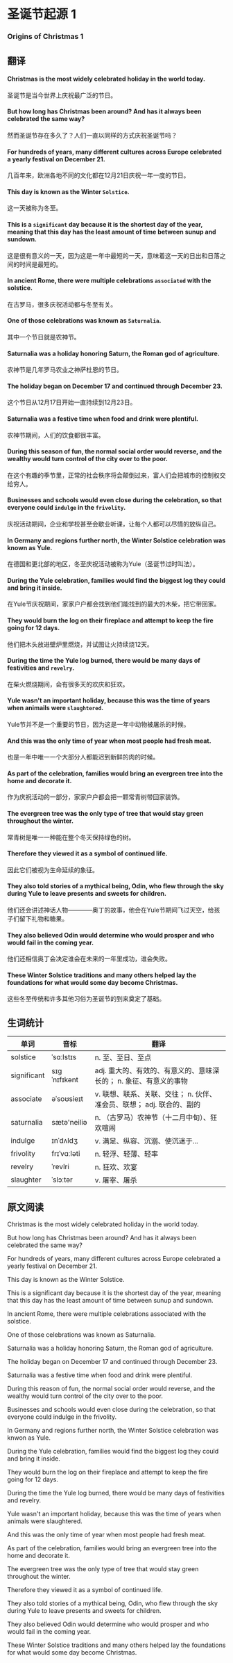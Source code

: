 # 圣诞节起源 1
### Origins of Christmas 1

## 翻译
#### Christmas is the most widely celebrated holiday in the world today.
圣诞节是当今世界上庆祝最广泛的节日。
#### But how long has Christmas been around? And has it always been celebrated the same way?
然而圣诞节存在多久了？人们一直以同样的方式庆祝圣诞节吗？
#### For hundreds of years, many different cultures across Europe celebrated a yearly festival on December 21.
几百年来，欧洲各地不同的文化都在12月21日庆祝一年一度的节日。
#### This day is known as the Winter `Solstice`.
这一天被称为冬至。
#### This is a `significant` day because it is the shortest day of the year, meaning that this day has the least amount of time between sunup and sundown.
这是很有意义的一天，因为这是一年中最短的一天，意味着这一天的日出和日落之间的时间是最短的。
#### In ancient Rome, there were multiple celebrations `associated` with the solstice.
在古罗马，很多庆祝活动都与冬至有关。
#### One of those celebrations was known as `Saturnalia`.
其中一个节日就是农神节。
#### Saturnalia was a holiday honoring Saturn, the Roman god of agriculture.
农神节是几年罗马农业之神萨杜恩的节日。
#### The holiday began on December 17 and continued through December 23.
这个节日从12月17日开始一直持续到12月23日。
#### Saturnalia was a festive time when food and drink were plentiful.
农神节期间，人们的饮食都很丰富。
#### During this season of fun, the normal social order would reverse, and the wealthy would turn control of the city over to the poor.
在这个有趣的季节里，正常的社会秩序将会颠倒过来，富人们会把城市的控制权交给穷人。
#### Businesses and schools would even close during the celebration, so that everyone could `indulge` in the `frivolity`.
庆祝活动期间，企业和学校甚至会歇业听课，让每个人都可以尽情的放纵自己。
#### In Germany and regions further north, the Winter Solstice celebration was known as Yule.
在德国和更北部的地区，冬至庆祝活动被称为Yule（圣诞节过时叫法）。
#### During the Yule celebration, families would find the biggest log they could and bring it inside.
在Yule节庆祝期间，家家户户都会找到他们能找到的最大的木柴，把它带回家。
#### They would burn the log on their fireplace and attempt to keep the fire going for 12 days.
他们把木头放进壁炉里燃烧，并试图让火持续烧12天。
#### During the time the Yule log burned, there would be many days of festivities and `revelry`.
在柴火燃烧期间，会有很多天的欢庆和狂欢。
#### Yule wasn't an important holiday, because this was the time of years when animails were `slaughtered`.
Yule节并不是一个重要的节日，因为这是一年中动物被屠杀的时候。
#### And this was the only time of year when most people had fresh meat.
也是一年中唯一一个大部分人都能迟到新鲜的肉的时候。
#### As part of the celebration, families would bring an evergreen tree into the home and decorate it.
作为庆祝活动的一部分，家家户户都会把一颗常青树带回家装饰。
#### The evergreen tree was the only type of tree that would stay green throughout the winter.
常青树是唯一一种能在整个冬天保持绿色的树。
#### Therefore they viewed it as a symbol of continued life.
因此它们被视为生命延续的象征。
#### They also told stories of a mythical being, Odin, who flew through the sky during Yule to leave presents and sweets for children.
他们还会讲述神话人物————奥丁的故事，他会在Yule节期间飞过天空，给孩子们留下礼物和糖果。
#### They also believed Odin would determine who would prosper and who would fail in the coming year.
他们还相信奥丁会决定谁会在未来的一年里成功，谁会失败。
#### These Winter Solstice traditions and many others helped lay the foundations for what would some day become Christmas.
这些冬至传统和许多其他习俗为圣诞节的到来奠定了基础。

## 生词统计
| 单词 | 音标 | 翻译 |
|-|-|-|
| solstice | ˈsɑːlstɪs | n. 至、至日、至点 |
| significant | sɪɡˈnɪfɪkənt | adj. 重大的、有效的、有意义的、意味深长的； n. 象征、有意义的事物 |
| associate | əˈsoʊsieɪt | v. 联想、联系、关联、交往； n. 伙伴、准会员、联想； adj. 联合的、副的 |
| saturnalia | sætə'neiliə | n. （古罗马）农神节（十二月中旬）、狂欢喧闹 |
| indulge | ɪnˈdʌldʒ | v. 满足、纵容、沉溺、使沉迷于... |
| frivolity | frɪˈvɑːləti | n. 轻浮、轻薄、轻率 |
| revelry | ˈrevlri | n. 狂欢、欢宴 |
| slaughter | ˈslɔːtər | v. 屠宰、屠杀 |

## 原文阅读
Christmas is the most widely celebrated holiday in the world today.

But how long has Christmas been around? And has it always been celebrated the same way?

For hundreds of years, many different cultures across Europe celebrated a yearly festival on December 21.

This day is known as the Winter Solstice.

This is a significant day because it is the shortest day of the year, meaning that this day has the least amount of time between sunup and sundown.

In ancient Rome, there were multiple celebrations associated with the solstice.

One of those celebrations was known as Saturnalia.

Saturnalia was a holiday honoring Saturn, the Roman god of agriculture.

The holiday began on December 17 and continued through December 23.

Saturnalia was a festive time when food and drink were plentiful.

During this reason of fun, the normal social order would reverse, and the wealthy would turn control of the city over to the poor.

Businesses and schools would even close during the celebration, so that everyone could indulge in the frivolity.

In Germany and regions further north, the Winter Solstice celebration was knwon as Yule.

During the Yule celebration, families would find the biggest log they could and bring it inside.

They would burn the log on their fireplace and attempt to keep the fire going for 12 days.

During the time the Yule log burned, there would be many days of festivities and revelry.

Yule wasn't an important holiday, because this was the time of years when animals were slaughtered.

And this was the only time of year when most people had fresh meat.

As part of the celebration, families would bring an evergreen tree into the home and decorate it.

The evergreen tree was the only type of tree that would stay green throughout the winter.

Therefore they viewed it as a symbol of continued life.

They also told stories of a mythical being, Odin, who flew through the sky during Yule to leave presents and sweets for children.

They also believed Odin would determine who would prosper and who would fail in the coming year.

These Winter Solstice traditions and many others helped lay the foundations for what would some day become Christmas.

<!-- <src-rtyAudio :src="'https://rtyxmd.gitee.io/rtyresources2019/2019-September/Origins of Christmas 1.mp3'"></src-rtyAudio> -->